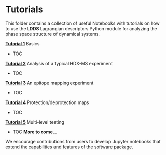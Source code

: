 # Tutorials

This folder contains a collection of useful Notebooks with tutorials on how to use the **LDDS** Lagrangian descriptors Python module for analyzing the phase space structure of dynamical systems.

__[Tutorial 1](tutorial-1.Rmd)__ Basics

* TOC

__[Tutorial 2](tutorial-2.Rmd)__ Analysis of a typical HDX-MS experiment

* TOC

__[Tutorial 3](tutorial-3.Rmd)__ An epitope mapping experiment

* TOC

__[Tutorial 4](tutorial-4.Rmd)__ Protection/deprotection maps

* TOC

__[Tutorial 5](tutorial-5.Rmd)__ Multi-level testing

* TOC
__More to come...__

We encourage contributions from users to develop Jupyter notebooks that extend the capabilities and features of the software package.